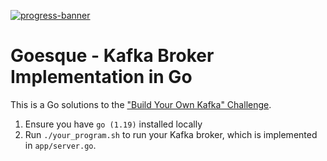 [![progress-banner](https://backend.codecrafters.io/progress/kafka/0ad38e9d-e93a-4259-b0e1-077e7a0f056a)](https://app.codecrafters.io/users/codecrafters-bot?r=2qF)

# Goesque - Kafka Broker Implementation in Go

This is a Go solutions to the
["Build Your Own Kafka" Challenge](https://codecrafters.io/challenges/kafka).

1. Ensure you have `go (1.19)` installed locally
1. Run `./your_program.sh` to run your Kafka broker, which is implemented in
   `app/server.go`.
